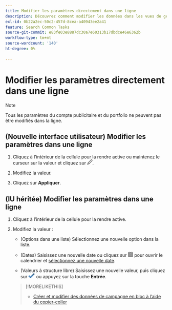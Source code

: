```yaml
---
title: Modifier les paramètres directement dans une ligne
description: Découvrez comment modifier les données dans les vues de gestion de la ligne.
exl-id: 0b22a2ec-50c2-457d-8cea-a40943ee2a41
feature: Search Common Tasks
source-git-commit: e83fe03e8887dc30a7e60313b17dbdce46e6362b
workflow-type: tm+mt
source-wordcount: '140'
ht-degree: 0%

---
```


# Modifier les paramètres directement dans une ligne

>[!NOTE]
>
>Tous les paramètres du compte publicitaire et du portfolio ne peuvent pas être modifiés dans la ligne.

## (Nouvelle interface utilisateur) Modifier les paramètres dans une ligne

1. Cliquez à l’intérieur de la cellule pour la rendre active ou maintenez le curseur sur la valeur et cliquez sur ![Modifier](/help/search-social-commerce/assets/edit-new.png "Modifier").

1. Modifiez la valeur.

1. Cliquez sur **Appliquer**.

<!--
1. Change the value:

   * (Options in a list) Select a new option from the list.
   
   * (Dates) Enter a new date, or click ![Calendar](/help/search-social-commerce/assets/calendar.png "Calendar") to open the calendar and [select a new date](/help/search-social-commerce/common-tasks/navigation-editing-selection/calendar.md).
   
   * (Free-form values) Enter a new value.
-->

## (IU héritée) Modifier les paramètres dans une ligne

1. Cliquez à l’intérieur de la cellule pour la rendre active.

1. Modifiez la valeur :

   * (Options dans une liste) Sélectionnez une nouvelle option dans la liste.

   * (Dates) Saisissez une nouvelle date ou cliquez sur ![Calendrier](/help/search-social-commerce/assets/calendar.png "Calendrier") pour ouvrir le calendrier et [sélectionnez une nouvelle date](/help/search-social-commerce/common-tasks/navigation-editing-selection/calendar.md).

   * (Valeurs à structure libre) Saisissez une nouvelle valeur, puis cliquez sur ![Enregistrer](/help/search-social-commerce/assets/select.png "Enregistrer") ou appuyez sur la touche **Entrée**.

   >[!MORELIKETHIS]
   >
   >* [Créer et modifier des données de campagne en bloc à l’aide du copier-coller](/help/search-social-commerce/campaign-management/campaigns/copy-paste.md)
